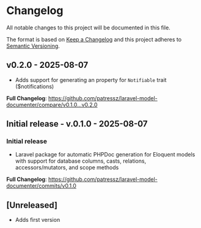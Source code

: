 # Changelog

All notable changes to this project will be documented in this file.

The format is based on [Keep a Changelog](http://keepachangelog.com/)
and this project adheres to [Semantic Versioning](http://semver.org/).

## v0.2.0 - 2025-08-07

- Adds support for generating an property for `Notifiable` trait ($notifications)

**Full Changelog**: https://github.com/patressz/laravel-model-documenter/compare/v0.1.0...v0.2.0

## Initial release - v.0.1.0 - 2025-08-07

### Initial release

- Laravel package for automatic PHPDoc generation for Eloquent models with support for database columns, casts, relations, accessors/mutators, and scope methods

**Full Changelog**: https://github.com/patressz/laravel-model-documenter/commits/v0.1.0

## [Unreleased]

- Adds first version
